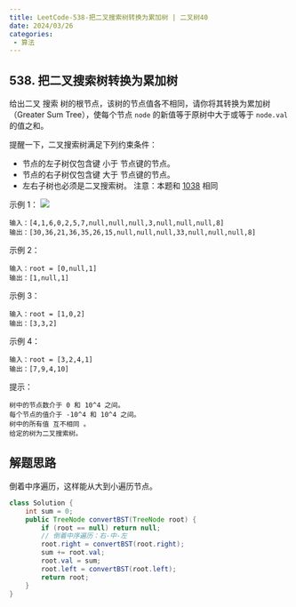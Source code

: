 ```yaml
---
title: LeetCode-538-把二叉搜索树转换为累加树 | 二叉树40
date: 2024/03/26
categories:
 - 算法
---
```

## 538. 把二叉搜索树转换为累加树
给出二叉 搜索 树的根节点，该树的节点值各不相同，请你将其转换为累加树（Greater Sum Tree），使每个节点 `node` 的新值等于原树中大于或等于 `node.val` 的值之和。

提醒一下，二叉搜索树满足下列约束条件：
- 节点的左子树仅包含键 小于 节点键的节点。
- 节点的右子树仅包含键 大于 节点键的节点。
- 左右子树也必须是二叉搜索树。
注意：本题和 [1038](https://leetcode-cn.com/problems/binary-search-tree-to-greater-sum-tree/) 相同


示例 1：
![](/image/2024032602.png)
```
输入：[4,1,6,0,2,5,7,null,null,null,3,null,null,null,8]
输出：[30,36,21,36,35,26,15,null,null,null,33,null,null,null,8]
```
示例 2：
```
输入：root = [0,null,1]
输出：[1,null,1]
```
示例 3：
```
输入：root = [1,0,2]
输出：[3,3,2]
```
示例 4：
```
输入：root = [3,2,4,1]
输出：[7,9,4,10]
```

提示：
```
树中的节点数介于 0 和 10^4 之间。
每个节点的值介于 -10^4 和 10^4 之间。
树中的所有值 互不相同 。
给定的树为二叉搜索树。
```

## 解题思路
倒着中序遍历，这样能从大到小遍历节点。
```java
class Solution {
    int sum = 0;
    public TreeNode convertBST(TreeNode root) {
        if (root == null) return null;
        // 倒着中序遍历：右-中-左
        root.right = convertBST(root.right);
        sum += root.val;
        root.val = sum;
        root.left = convertBST(root.left);
        return root;
    }
}
```